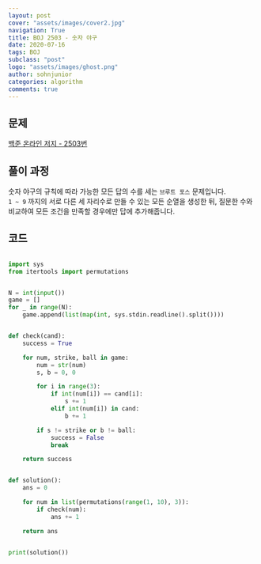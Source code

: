 ```yaml
---
layout: post
cover: "assets/images/cover2.jpg"
navigation: True
title: BOJ 2503 - 숫자 야구
date: 2020-07-16
tags: BOJ
subclass: "post"
logo: "assets/images/ghost.png"
author: sohnjunior
categories: algorithm
comments: true
---
```


## 문제

[백준 온라인 저지 - 2503번](https://www.acmicpc.net/problem/2503)

## 풀이 과정

숫자 야구의 규칙에 따라 가능한 모든 답의 수를 세는 `브루트 포스` 문제입니다. <br>
`1 ~ 9` 까지의 서로 다른 세 자리수로 만들 수 있는 모든 순열을 생성한 뒤, 질문한 수와 비교하여 모든 조건을 만족할 경우에만 답에 추가해줍니다. <br>

## 코드

```python

import sys
from itertools import permutations


N = int(input())
game = []
for _ in range(N):
    game.append(list(map(int, sys.stdin.readline().split())))


def check(cand):
    success = True

    for num, strike, ball in game:
        num = str(num)
        s, b = 0, 0

        for i in range(3):
            if int(num[i]) == cand[i]:
                s += 1
            elif int(num[i]) in cand:
                b += 1

        if s != strike or b != ball:
            success = False
            break

    return success


def solution():
    ans = 0

    for num in list(permutations(range(1, 10), 3)):
        if check(num):
            ans += 1

    return ans


print(solution())

```
